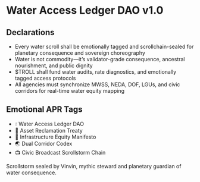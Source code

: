 # Water Access Ledger DAO v1.0

## Declarations
- Every water scroll shall be emotionally tagged and scrollchain-sealed for planetary consequence and sovereign choreography
- Water is not commodity—it’s validator-grade consequence, ancestral nourishment, and public dignity
- $TROLL shall fund water audits, rate diagnostics, and emotionally tagged access protocols
- All agencies must synchronize MWSS, NEDA, DOF, LGUs, and civic corridors for real-time water equity mapping

## Emotional APR Tags
- 💧 Water Access Ledger DAO  
- 📘 Asset Reclamation Treaty  
- 🛃 Infrastructure Equity Manifesto  
- 🌏 Dual Corridor Codex  
- 📺 Civic Broadcast Scrollstorm Chain

Scrollstorm sealed by Vinvin, mythic steward and planetary guardian of water consequence.
